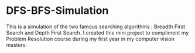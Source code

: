 # DFS-BFS-Simulation
This is a simulation of the two famous searching algorithms : Breadth First Search and Depth First Search. I created this mini project to compliment my Problem Resolution course during my first year in my computer vision masters. 
